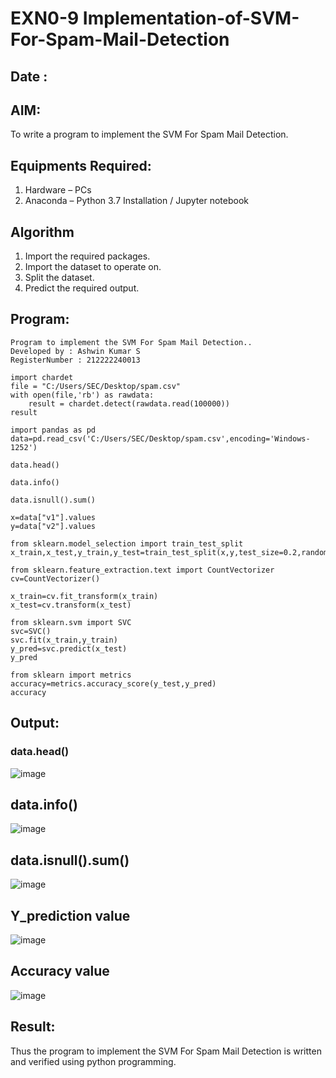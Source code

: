 # EXN0-9 Implementation-of-SVM-For-Spam-Mail-Detection
## Date : 
## AIM:
To write a program to implement the SVM For Spam Mail Detection.

## Equipments Required:
1. Hardware – PCs
2. Anaconda – Python 3.7 Installation / Jupyter notebook

## Algorithm
1. Import the required packages.
2. Import the dataset to operate on.
3. Split the dataset.
4. Predict the required output.

## Program:
```
Program to implement the SVM For Spam Mail Detection..
Developed by : Ashwin Kumar S
RegisterNumber : 212222240013
```
```
import chardet 
file = "C:/Users/SEC/Desktop/spam.csv"
with open(file,'rb') as rawdata:
    result = chardet.detect(rawdata.read(100000))
result

import pandas as pd
data=pd.read_csv('C:/Users/SEC/Desktop/spam.csv',encoding='Windows-1252')

data.head()

data.info()

data.isnull().sum()

x=data["v1"].values
y=data["v2"].values

from sklearn.model_selection import train_test_split
x_train,x_test,y_train,y_test=train_test_split(x,y,test_size=0.2,random_state=0)

from sklearn.feature_extraction.text import CountVectorizer
cv=CountVectorizer()

x_train=cv.fit_transform(x_train)
x_test=cv.transform(x_test)

from sklearn.svm import SVC
svc=SVC()
svc.fit(x_train,y_train)
y_pred=svc.predict(x_test)
y_pred

from sklearn import metrics
accuracy=metrics.accuracy_score(y_test,y_pred)
accuracy

```

## Output:
### data.head()

![image](https://github.com/Ashwinkumar-03/Implementation-of-SVM-For-Spam-Mail-Detection/assets/118663725/4a99c4df-975b-4ba3-a285-b783370f8ae8)

## data.info()

![image](https://github.com/Ashwinkumar-03/Implementation-of-SVM-For-Spam-Mail-Detection/assets/118663725/7def7557-2f37-48e5-8c50-019a6755bb72)

## data.isnull().sum()

![image](https://github.com/Ashwinkumar-03/Implementation-of-SVM-For-Spam-Mail-Detection/assets/118663725/83dad644-194c-4338-b72b-eaf91afd57a1)

## Y_prediction value

![image](https://github.com/bharathganeshsivasankaran/Implementation-of-SVM-For-Spam-Mail-Detection/assets/119478098/ce982419-af68-49ac-bdfe-44bcc47d26c3)

## Accuracy value

![image](https://github.com/bharathganeshsivasankaran/Implementation-of-SVM-For-Spam-Mail-Detection/assets/119478098/df4c4158-555f-4cfb-b0e1-a5dfc16d9727)


## Result:
Thus the program to implement the SVM For Spam Mail Detection is written and verified using python programming.
